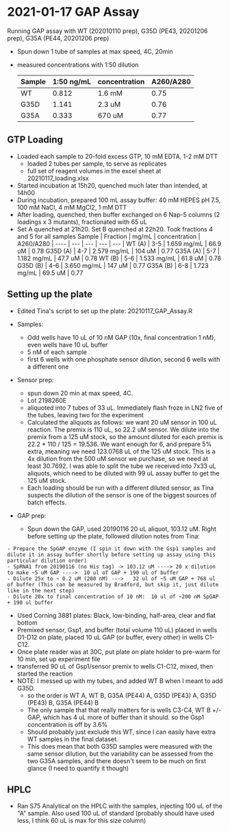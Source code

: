# 2021-01-17 GAP Assay

Running GAP assay with WT (202010110 prep), G35D (PE43, 20201206 prep), G35A (PE44, 20201206 prep)

- Spun down 1 tube of samples at max speed, 4C, 20min
- measured concentrations with 1:50 dilution

  Sample | 1:50 ng/mL | concentration | A260/A280 |
  ---- | --- | --- | --- | 
  WT   | 0.812 | 1.6 mM | 0.75 |
  G35D | 1.141 | 2.3 uM | 0.76 |
  G35A | 0.333 | 670 uM | 0.77 |

## GTP Loading

- Loaded each sample to 20-fold excess GTP, 10 mM EDTA, 1-2 mM DTT
    - loaded 2 tubes per sample, to serve as replicates
    - full set of reagent volumes in the excel sheet at 20210117_loading.xlsx
- Started incubation at 15h20, quenched much later than intended, at 14h00
- During incubation, prepared 100 mL assay buffer: 40 mM HEPES pH 7.5, 100 mM NaCl, 4 mM MgCl2, 1 mM DTT
- After loading, quenched, then buffer exchanged on 6 Nap-5 columns (2 loadings x 3 mutants), fractionated with 65 uL
- Set A quenched at 21h20. Set B quenched at 22h20. Took fractions 4 and 5 for all samples
    Sample | Fraction | mg/mL | concentration | A260/A280 |
    ---- | --- | --- | --- | --- | 
    WT (A)   | 3-5 | 1.659 mg/mL | 66.9 uM | 0.78
    G35D (A) | 4-7 | 2.579 mg/mL | 104 uM | 0.77
    G35A (A) | 5-7 | 1.182 mg/mL | 47.7 uM | 0.78
    WT (B)   | 5-6 | 1.533 mg/mL | 61.8 uM | 0.78
    G35D (B) | 4-6 | 3.650 mg/mL | 147 uM | 0.77
    G35A (B) | 6-8 | 1.723 mg/mL | 69.5 uM | 0.77

## Setting up the plate
- Edited Tina's script to set up the plate: 20210117_GAP_Assay.R
- Samples:
    - Odd wells have 10 uL of 10 nM GAP (10x, final concentration 1 nM), even wells have 10 uL buffer
    - 5 nM of each sample
    - first 6 wells with one phosphate sensor dilution, second 6 wells with a different one

- Sensor prep:
    - spun down 20 min at max speed, 4C.
    - Lot 2198260E
    - aliquoted into 7 tubes of 33 uL. Immediately flash froze in LN2 five of the tubes, leaving two for the experiment
    - Calculated the aliquots as follows: we want 20 uM sensor in 100 uL reaction. The premix is 110 uL, so 22.2 uM sensor. We dilute into the premix from a 125 uM stock, so the amount diluted for each premix is 22.2 * 110 / 125 = 19.536. We want enough for 6, and prepare 5% extra, meaning we need 123.0768 uL of the 125 uM stock. This is a 4x dilution from the 500 uM sensor we purchase, so we need at least 30.7692. I was able to split the tube we received into 7x33 uL aliquots, which need to be diluted with 99 uL assay buffer to get the 125 uM stock.
    - Each loading should be run with a different diluted sensor, as Tina suspects the dilution of the sensor is one of the biggest sources of batch effects. 

- GAP prep:
    - Spun down the GAP, used 20190116 20 uL aliquot, 103.12 uM. Right before setting up the plate, followed dilution notes from Tina:

```{note}
- Prepare the SpGAP enzyme (I spin it down with the Gsp1 samples and dilute it in assay buffer shortly before setting up assay using this particular dilution order)
- SpRNA1 from 20190116 (no His tag) -> 103.12 uM ----> 20 x dilution to make ~5 uM GAP ---->  10 ul of GAP + 190 ul of buffer
- Dilute 25x to ~ 0.2 uM (200 nM) --->   32 ul of ~5 uM GAP + 768 ul of buffer (This can be measured by Bradford, but skip it, just dilute like in the next step)
- Dilute 20x to final concentration of 10 nM:  10 ul of ~200 nM SpGAP + 190 ul buffer
```

- Used Corning 3881 plates: Black, low-binding, half-area, clear and flat bottom
- Premixed sensor, Gsp1, and buffer (total volume 110 uL) placed in wells D1-D12 on plate, placed 10 uL GAP (or buffer, every other) in wells C1-C12.
- Once plate reader was at 30C, put plate on plate holder to pre-warm for 10 min, set up experiment file
- transferred 90 uL of Gsp1/sensor premix to wells C1-C12, mixed, then started the reaction
- NOTE: I messed up with my tubes, and added WT B when I meant to add G35D.
    - so the order is WT A, WT B, G35A (PE44) A, G35D (PE43) A, G35D (PE43) B, G35A (PE44) B
    - The only sample that that really matters for is wells C3-C4, WT B +/- GAP, which has 4 uL more of buffer than it should. so the Gsp1 concentration is off by 3.6%
    - Should probably just exclude this WT, since I can easily have extra WT samples in the final dataset.
    - This does mean that both G35D samples were measured with the same sensor dilution, but the variability can be assessed from the two G35A samples, and there doesn't seem to be much on first glance (I need to quantify it though)

## HPLC
- Ran S75 Analytical on the HPLC with the samples, injecting 100 uL of the "A" sample. Also used 100 uL of standard (probably should have used less, I think 60 uL is max for this size column)